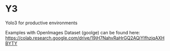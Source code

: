 # Y3
Yolo3 for productive environments

Examples with OpenImages Dataset (goolge) can be found here: 
https://colab.research.google.com/drive/19jH7NahvRaHrGQ2AQjYIfhzjqAXHBYTY
